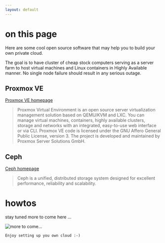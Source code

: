 ```yaml
---
layout: default
---
```


# on this page

Here are some cool open source software that may help you to build your own private cloud.

The goal is to have cluster of cheap stock computers serving as a server farm to host virtual machines and Linux containers in Highly Available manner. No single node failure should result in any serious outage.

## Proxmox VE

[Proxmox VE homepage](https://pve.proxmox.com/wiki/Main_Page)

> Proxmox Virtual Environment is an open source server virtualization management solution based on QEMU/KVM and LXC. You can manage virtual machines, containers, highly available clusters, storage and networks with an integrated, easy-to-use web interface or via CLI. Proxmox VE code is licensed under the GNU Affero General Public License, version 3. The project is developed and maintained by Proxmox Server Solutions GmbH. 

## Ceph

[Ceph homepage](https://ceph.com)

> Ceph is a unified, distributed storage system designed for excellent performance, reliability and scalability.


# howtos

stay tuned more to come here ...

![more to come...](/assets/imagesthought-2123971_640.jpg)

```
Enjoy setting up you own cloud :-)
```
